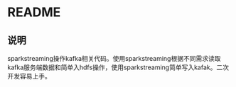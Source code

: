 # README
## 说明
sparkstreaming操作kafka相关代码。使用sparkstreaming根据不同需求读取kafka服务端数据和简单入hdfs操作，使用sparkstreaming简单写入kafak。二次开发容易上手。